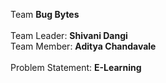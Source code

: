 Team <b>Bug Bytes</b><br><br>
Team Leader: <b>Shivani Dangi</b><br>
Team Member: <b>Aditya Chandavale</b>
<br><br>
Problem Statement: <b>E-Learning</b> 
